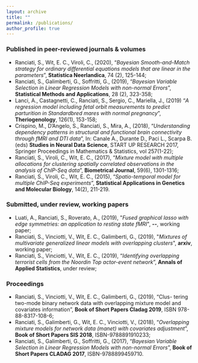 ```yaml
---
layout: archive
title: ""
permalink: /publications/
author_profile: true
---
```

### Published in peer-reviewed journals & volumes

* Ranciati, S., Wit, E. C., Viroli, C., (2020), “*Bayesian Smooth-and-Match strategy for ordinary differential equations models that are linear in the parameters*”, **Statistica Neerlandica**, 74 (2), 125-144;
* Ranciati, S., Galimberti, G., Soffritti, G., (2019), “*Bayesian Variable Selection in Linear Regression Models with non-normal Errors*”, **Statistical Methods and Applications**, 28 (2), 323-358;
* Lanci, A., Castagnetti, C., Ranciati, S., Sergio, C., Mariella, J., (2019) “*A regression model including fetal orbit measurements to predict parturition in Standardbred mares with normal pregnancy*”, **Theriogenology**, 126(1), 153-158;
* Crispino, M., D’Angelo, S., Ranciati, S., Mira, A., (2018), “*Understanding dependency patterns in structural and functional brain connectivity through fMRI and DTI data*”, In: Canale A., Durante D., Paci L., Scarpa B. (eds) **Studies in Neural Data Science**, START UP RESEARCH 2017, Springer Proceedings in Mathematics & Statistics, vol 257(1-22);
* Ranciati, S., Viroli, C., Wit, E. C., (2017), “*Mixture model with multiple allocations for clustering spatially correlated observations in the analysis of ChIP-Seq data*”, **Biometrical Journal**, 59(6), 1301-1316;
* Ranciati, S., Viroli, C., Wit, E. C., (2015), “*Spatio-temporal model for multiple ChIP-Seq experiments*”, **Statistical Applications in Genetics and Molecular Biology**, 14(2), 211-219.

### Submitted, under review, working papers

* Luati, A., Ranciati, S., Roverato, A., (2019), "*Fused graphical lasso with edge symmetries: an application to resting state fMRI*", **--**, working paper;
* Ranciati, S., Vinciotti, V., Wit, E. C., Galimberti, G., (2019), "*Mixtures of multivariate generalized linear models with overlapping clusters*", **arxiv**, working paper;
* Ranciati, S., Vinciotti, V., Wit, E. C., (2019), “*Identifying overlapping terrorist cells from the Noordin Top actor-event network*”, **Annals of Applied Statistics**, under review;

### Proceedings

* Ranciati, S., Vinciotti, V., Wit, E. C., Galimberti, G., (2019), “Clus- tering two-mode binary network data with overlapping mixture model and covariates information”, **Book of Short Papers Cladag 2019**, ISBN 978-88-8317-108-6;
* Ranciati, S., Galimberti, G., Wit, E. C., Vinciotti, V., (2018), “*Overlapping mixture models for network data (manet) with covariates adjustment*”, **Book of Short Papers SIS 2018**, ISBN-9788891910233;
* Ranciati, S., Galimberti, G., Soffritti, G., (2017), “*Bayesian Variable Selection in Linear Regression Models with non-normal Errors*”, **Book of Short Papers CLADAG 2017**, ISBN-9788899459710.
